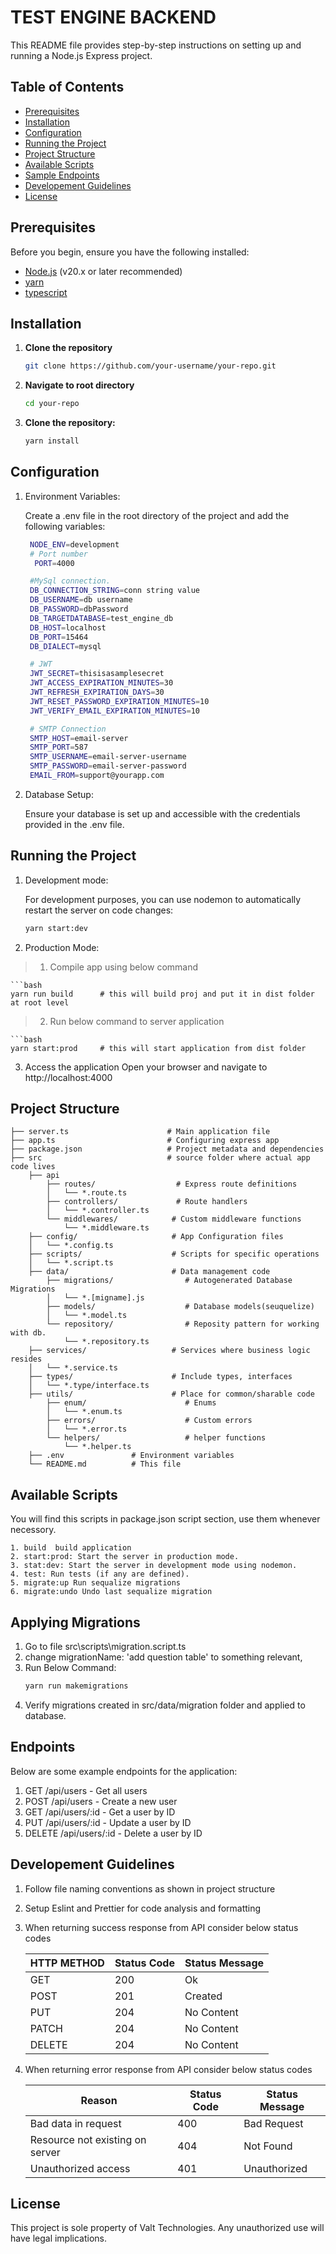 # TEST ENGINE BACKEND

This README file provides step-by-step instructions on setting up and running a Node.js Express project.

## Table of Contents

- [Prerequisites](#prerequisites)
- [Installation](#installation)
- [Configuration](#configuration)
- [Running the Project](#running-the-project)
- [Project Structure](#project-structure)
- [Available Scripts](#available-scripts)
- [Sample Endpoints](#sample-endpoints)
- [Developement Guidelines](#developement-guidelines)
- [License](#license)

## Prerequisites

Before you begin, ensure you have the following installed:

- [Node.js](https://nodejs.org/en/download/) (v20.x or later recommended)
- [yarn](https://yarnpkg.com/)
- [typescript](https://www.typescriptlang.org/)

## Installation

1. **Clone the repository**

   ```bash
   git clone https://github.com/your-username/your-repo.git

   ```

1. **Navigate to root directory**

   ```bash
   cd your-repo

   ```

1. **Clone the repository:**
   ```bash
   yarn install
   ```

## Configuration

1. Environment Variables:

   Create a .env file in the root directory of the project and add the following variables:

   ```bash
    NODE_ENV=development
    # Port number
     PORT=4000

    #MySql connection.
    DB_CONNECTION_STRING=conn string value
    DB_USERNAME=db username
    DB_PASSWORD=dbPassword
    DB_TARGETDATABASE=test_engine_db
    DB_HOST=localhost
    DB_PORT=15464
    DB_DIALECT=mysql

    # JWT
    JWT_SECRET=thisisasamplesecret
    JWT_ACCESS_EXPIRATION_MINUTES=30
    JWT_REFRESH_EXPIRATION_DAYS=30
    JWT_RESET_PASSWORD_EXPIRATION_MINUTES=10
    JWT_VERIFY_EMAIL_EXPIRATION_MINUTES=10

    # SMTP Connection
    SMTP_HOST=email-server
    SMTP_PORT=587
    SMTP_USERNAME=email-server-username
    SMTP_PASSWORD=email-server-password
    EMAIL_FROM=support@yourapp.com

   ```

2. Database Setup:

   Ensure your database is set up and accessible with the credentials provided in the .env file.

## Running the Project

1. Development mode:

   For development purposes, you can use nodemon to automatically restart the server on code changes:

   ```bash
   yarn start:dev

   ```

2. Production Mode:

> 1.  Compile app using below command

    ```bash
    yarn run build      # this will build proj and put it in dist folder at root level

> 2.  Run below command to server application

    ```bash
    yarn start:prod     # this will start application from dist folder

3. Access the application
   Open your browser and navigate to http://localhost:4000

## Project Structure

    ├── server.ts                      # Main application file
    ├── app.ts                         # Configuring express app
    ├── package.json                   # Project metadata and dependencies
    ├── src                            # source folder where actual app code lives
        ├── api
            ├── routes/                  # Express route definitions
            │   └── *.route.ts
            ├── controllers/             # Route handlers
            │   └── *.controller.ts
            └── middlewares/            # Custom middleware functions
                └── *.middleware.ts
        ├── config/                     # App Configuration files
        │   └── *.config.ts
        ├── scripts/                    # Scripts for specific operations
        │   └── *.script.ts
        ├── data/                       # Data management code
            ├── migrations/                # Autogenerated Database Migrations
            │   └── *.[migname].js
            ├── models/                    # Database models(seuquelize)
            │   └── *.model.ts
            └── repository/                # Reposity pattern for working with db.
                └── *.repository.ts
        ├── services/                   # Services where business logic resides
        │   └── *.service.ts
        ├── types/                      # Include types, interfaces
        │   └── *.type/interface.ts
        ├── utils/                      # Place for common/sharable code
            ├── enum/                      # Enums
            │   └── *.enum.ts
            ├── errors/                    # Custom errors
            │   └── *.error.ts
            └── helpers/                   # helper functions
                └── *.helper.ts
        ├── .env               # Environment variables
        └── README.md          # This file

## Available Scripts

You will find this scripts in package.json script section, use them whenever necessory.

    1. build  build application
    2. start:prod: Start the server in production mode.
    3. stat:dev: Start the server in development mode using nodemon.
    4. test: Run tests (if any are defined).
    5. migrate:up Run sequalize migrations
    6. migrate:undo Undo last sequalize migration

## Applying Migrations

1. Go to file src\scripts\migration.script.ts
2. change migrationName: 'add question table' to something relevant,
3. Run Below Command:
   ```bash
   yarn run makemigrations
   ```
4. Verify migrations created in src/data/migration folder and applied to database.

## Endpoints

Below are some example endpoints for the application:

1.  GET /api/users - Get all users
2.  POST /api/users - Create a new user
3.  GET /api/users/:id - Get a user by ID
4.  PUT /api/users/:id - Update a user by ID
5.  DELETE /api/users/:id - Delete a user by ID

## Developement Guidelines

1.  Follow file naming conventions as shown in project structure
2.  Setup Eslint and Prettier for code analysis and formatting
3.  When returning success response from API consider below status codes

    | HTTP METHOD | Status Code | Status Message |
    | ----------- | ----------- | -------------- |
    | GET         | 200         | Ok             |
    | POST        | 201         | Created        |
    | PUT         | 204         | No Content     |
    | PATCH       | 204         | No Content     |
    | DELETE      | 204         | No Content     |

4.  When returning error response from API consider below status codes

    | Reason                          | Status Code | Status Message |
    | ------------------------------- | ----------- | -------------- |
    | Bad data in request             | 400         | Bad Request    |
    | Resource not existing on server | 404         | Not Found      |
    | Unauthorized access             | 401         | Unauthorized   |

## License

This project is sole property of Valt Technologies. Any unauthorized use will have legal implications.
